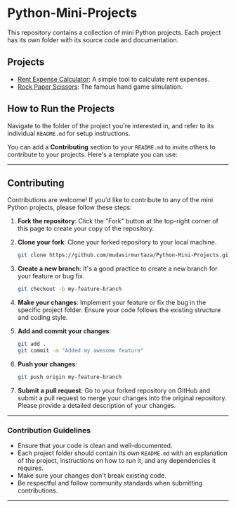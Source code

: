 # Python-Mini-Projects
This repository contains a collection of mini Python projects. Each project has its own folder with its source code and documentation.

## Projects

- [Rent Expense Calculator](./Rent-Expense-Calculator/README.md): A simple tool to calculate rent expenses.
- [Rock Paper Scissors](./Rock-Paper-Scissors/README.md): The famous hand game simulation.

## How to Run the Projects

Navigate to the folder of the project you're interested in, and refer to its individual `README.md` for setup instructions.


You can add a **Contributing** section to your `README.md` to invite others to contribute to your projects. Here's a template you can use:

---

## Contributing

Contributions are welcome! If you'd like to contribute to any of the mini Python projects, please follow these steps:

1. **Fork the repository**: Click the "Fork" button at the top-right corner of this page to create your copy of the repository.

2. **Clone your fork**: Clone your forked repository to your local machine.
   ```bash
   git clone https://github.com/mudasirmurtaza/Python-Mini-Projects.git
   ```

3. **Create a new branch**: It's a good practice to create a new branch for your feature or bug fix.
   ```bash
   git checkout -b my-feature-branch
   ```

4. **Make your changes**: Implement your feature or fix the bug in the specific project folder. Ensure your code follows the existing structure and coding style.

5. **Add and commit your changes**:
   ```bash
   git add .
   git commit -m "Added my awesome feature"
   ```

6. **Push your changes**:
   ```bash
   git push origin my-feature-branch
   ```

7. **Submit a pull request**: Go to your forked repository on GitHub and submit a pull request to merge your changes into the original repository. Please provide a detailed description of your changes.

---

### Contribution Guidelines

- Ensure that your code is clean and well-documented.
- Each project folder should contain its own `README.md` with an explanation of the project, instructions on how to run it, and any dependencies it requires.
- Make sure your changes don't break existing code.
- Be respectful and follow community standards when submitting contributions.

---

